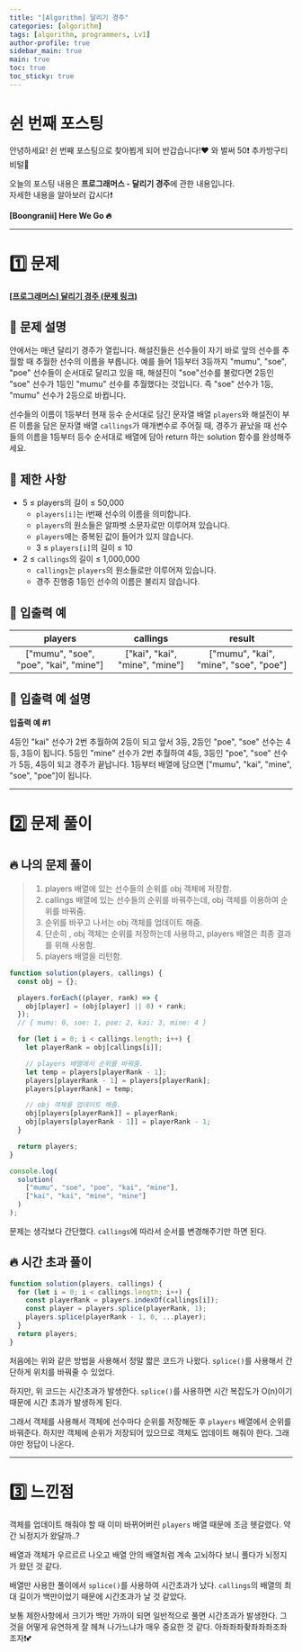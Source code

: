 ```yaml
---
title: "[Algorithm] 달리기 경주"
categories: [algorithm]
tags: [algorithm, programmers, Lv1]
author-profile: true
sidebar_main: true
main: true
toc: true
toc_sticky: true
---
```


# 쉰 번째 포스팅

안녕하세요! 쉰 번째 포스팅으로 찾아뵙게 되어 반갑습니다!♥ 와 벌써 50❗️ 추카방구티비털💜

오늘의 포스팅 내용은 **프로그래머스 - 달리기 경주**에 관한 내용입니다. <br/>
자세한 내용을 알아보러 갑시다❗️

**[Boongranii] Here We Go 🔥**

---

# 1️⃣ 문제

[**[프로그래머스] 달리기 경주 (문제 링크)**](https://school.programmers.co.kr/learn/courses/30/lessons/178871)

## 💨 **문제 설명**

얀에서는 매년 달리기 경주가 열립니다. 해설진들은 선수들이 자기 바로 앞의 선수를 추월할 때 추월한 선수의 이름을 부릅니다. 예를 들어 1등부터 3등까지 "mumu", "soe", "poe" 선수들이 순서대로 달리고 있을 때, 해설진이 "soe"선수를 불렀다면 2등인 "soe" 선수가 1등인 "mumu" 선수를 추월했다는 것입니다. 즉 "soe" 선수가 1등, "mumu" 선수가 2등으로 바뀝니다.

선수들의 이름이 1등부터 현재 등수 순서대로 담긴 문자열 배열 `players`와 해설진이 부른 이름을 담은 문자열 배열 `callings`가 매개변수로 주어질 때, 경주가 끝났을 때 선수들의 이름을 1등부터 등수 순서대로 배열에 담아 return 하는 solution 함수를 완성해주세요.

## 💨 **제한 사항**

- 5 ≤ players의 길이 ≤ 50,000
  - `players[i]`는 i번째 선수의 이름을 의미합니다.
  - `players`의 원소들은 알파벳 소문자로만 이루어져 있습니다.
  - `players`에는 중복된 값이 들어가 있지 않습니다.
  - 3 ≤ `players[i]`의 길이 ≤ 10
- 2 ≤ `callings`의 길이 ≤ 1,000,000
  - `callings`는 `players`의 원소들로만 이루어져 있습니다.
  - 경주 진행중 1등인 선수의 이름은 불리지 않습니다.

## 💨 **입출력 예**

|                players                |            callings            |                result                 |
| :-----------------------------------: | :----------------------------: | :-----------------------------------: |
| ["mumu", "soe", "poe", "kai", "mine"] | ["kai", "kai", "mine", "mine"] | ["mumu", "kai", "mine", "soe", "poe"] |

## 💨 **입출력 예 설명**

**입출력 예 #1** <br>

4등인 "kai" 선수가 2번 추월하여 2등이 되고 앞서 3등, 2등인 "poe", "soe" 선수는 4등, 3등이 됩니다. 5등인 "mine" 선수가 2번 추월하여 4등, 3등인 "poe", "soe" 선수가 5등, 4등이 되고 경주가 끝납니다. 1등부터 배열에 담으면 ["mumu", "kai", "mine", "soe", "poe"]이 됩니다.

---

# 2️⃣ 문제 풀이

## 🔥 나의 문제 풀이

> 1. players 배열에 있는 선수들의 순위를 obj 객체에 저장함.
> 2. callings 배열에 있는 선수들의 순위를 바꿔주는데, obj 객체를 이용하여 순위를 바꿔줌.
> 3. 순위를 바꾸고 나서는 obj 객체를 업데이트 해줌.
> 4. 단순히 , obj 객체는 순위를 저장하는데 사용하고, players 배열은 최종 결과를 위해 사용함.
> 5. players 배열을 리턴함.

```js
function solution(players, callings) {
  const obj = {};

  players.forEach((player, rank) => {
    obj[player] = (obj[player] || 0) + rank;
  });
  // { mumu: 0, soe: 1, poe: 2, kai: 3, mine: 4 }

  for (let i = 0; i < callings.length; i++) {
    let playerRank = obj[callings[i]];

    // players 배열에서 순위를 바꿔줌.
    let temp = players[playerRank - 1];
    players[playerRank - 1] = players[playerRank];
    players[playerRank] = temp;

    // obj 객체를 업데이트 해줌.
    obj[players[playerRank]] = playerRank;
    obj[players[playerRank - 1]] = playerRank - 1;
  }

  return players;
}

console.log(
  solution(
    ["mumu", "soe", "poe", "kai", "mine"],
    ["kai", "kai", "mine", "mine"]
  )
);
```

문제는 생각보다 간단했다. `callings`에 따라서 순서를 변경해주기만 하면 된다.

## 🔥 시간 초과 풀이

```js
function solution(players, callings) {
  for (let i = 0; i < callings.length; i++) {
    const playerRank = players.indexOf(callings[i]);
    const player = players.splice(playerRank, 1);
    players.splice(playerRank - 1, 0, ...player);
  }
  return players;
}
```

처음에는 위와 같은 방법을 사용해서 정말 짧은 코드가 나왔다. `splice()`를 사용해서 간단하게 위치를 바꿔줄 수 있었다.

하지만, 위 코드는 시간초과가 발생한다. `splice()`를 사용하면 시간 복잡도가 O(n)이기 때문에 시간 초과가 발생하게 된다.

그래서 객체를 사용해서 객체에 선수마다 순위를 저장해둔 후 `players` 배열에서 순위를 바꿔준다. 하지만 객체에 순위가 저장되어 있으므로 객체도 업데이트 해줘야 한다. 그래야만 정답이 나온다.

---

# 3️⃣ 느낀점

객체를 업데이트 해줘야 할 때 이미 바뀌어버린 `players` 배열 때문에 조금 헷갈렸다. 약간 뇌정지가 왔달까..?

배열과 객체가 우르르르 나오고 배열 안의 배열처럼 계속 고뇌하다 보니 풀다가 뇌정지가 왔던 것 같다.

배열만 사용한 풀이에서 `splice()`를 사용하여 시간초과가 났다. `callings`의 배열의 최대 길이가 백만이었기 때문에 시간초과가 날 것 같았다.

보통 제한사항에서 크기가 백만 가까이 되면 일반적으로 풀면 시간초과가 발생한다. 그것을 어떻게 유연하게 잘 헤쳐 나가느냐가 매우 중요한 것 같다. 아좌좌좌좢좌좌좌조좌조자❗️💕
